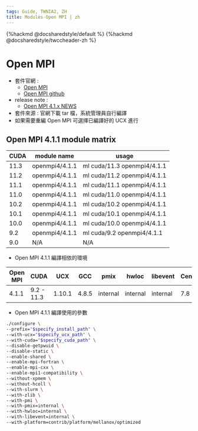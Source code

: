 ```yaml
---
tags: Guide, TWNIA2, ZH
title: Modules-Open MPI | zh
---
```


{%hackmd @docsharedstyle/default %}
{%hackmd @docsharedstyle/twccheader-zh %}

# Open MPI

- 套件官網 : 
  - [Open MPI](https://www.open-mpi.org/)
  - [Open MPI github](https://github.com/open-mpi/ompi)
- release note : 
  - [Open MPI 4.1.x NEWS](https://raw.githubusercontent.com/open-mpi/ompi/v4.1.x/NEWS)
- 套件來源 : 官網下載 tar 檔，系統管理員自行編譯
- 如果需要重編 Open MPI 可選擇已編譯好的 UCX 進行

## Open MPI 4.1.1 module matrix 

| CUDA | module name    | usage                       |
| ---- | -------------- | --------------------------- |
| 11.3 | openmpi4/4.1.1 | ml cuda/11.3 openmpi4/4.1.1 |
| 11.2 | openmpi4/4.1.1 | ml cuda/11.2 openmpi4/4.1.1 |
| 11.1 | openmpi4/4.1.1 | ml cuda/11.1 openmpi4/4.1.1 |
| 11.0 | openmpi4/4.1.1 | ml cuda/11.0 openmpi4/4.1.1 |
| 10.2 | openmpi4/4.1.1 | ml cuda/10.2 openmpi4/4.1.1 |
| 10.1 | openmpi4/4.1.1 | ml cuda/10.1 openmpi4/4.1.1 |
| 10.0 | openmpi4/4.1.1 | ml cuda/10.0 openmpi4/4.1.1 |
| 9.2  | openmpi4/4.1.1 | ml cuda/9.2 openmpi4/4.1.1  |
| 9.0  | N/A            | N/A                         |


- Open MPI 4.1.1 編譯相依的環境

| Open MPI | CUDA       | UCX    | GCC   | pmix     | hwloc    | libevent | CentOS |
| -------- | ---------- | ------ | ----- | -------- | -------- | -------- | ------ |
| 4.1.1    | 9.2 - 11.3 | 1.10.1 | 4.8.5 | internal | internal | internal | 7.8    |

- Open MPI 4.1.1 編譯使用的參數
```bash
./configure \
--prefix="$specify_install_path" \
--with-ucx="$specify_ucx_path" \
--with-cuda="$specify_cuda_path" \
--disable-getpwuid \
--disable-static \
--enable-shared \
--enable-mpi-fortran \
--enable-mpi-cxx \
--enable-mpi1-compatibility \
--without-xpmem \
--without-hcoll \
--with-slurm \
--with-zlib \
--with-pmi \
--with-pmix=internal \
--with-hwloc=internal \
--with-libevent=internal \
--with-platform=contrib/platform/mellanox/optimized
```
